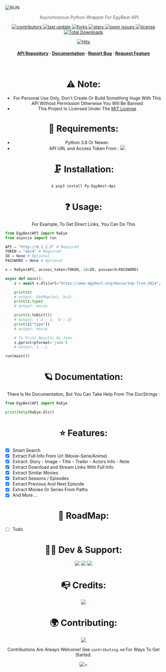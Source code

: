 ![RUN](https://telegra.ph/file/39890dfb899f4a943e626.jpg)

<div align="center">

> Asynchronous Python Wrapper For EgyBest-API.

<!-- Badges -->
<p>
  <a href="https://github.com/AmineSoukara/Py-EgyBest-Api/graphs/contributors">
    <img src="https://img.shields.io/github/contributors/aminesoukara/Py-EgyBest-Api" alt="contributors" />
  </a>
  <a href="">
    <img src="https://img.shields.io/github/last-commit/aminesoukara/Py-EgyBest-Api" alt="last update" />
  </a>
  <a href="https://github.com/AmineSoukara/Py-EgyBest-Api/network/members">
    <img src="https://img.shields.io/github/forks/aminesoukara/Py-EgyBest-Api" alt="forks" />
  </a>
  <a href="https://github.com/AmineSoukara/Py-EgyBest-Api/stargazers">
    <img src="https://img.shields.io/github/stars/aminesoukara/Py-EgyBest-Api" alt="stars" />
  </a>
  <a href="https://github.com/AmineSoukara/Py-EgyBest-Api/issues/">
    <img src="https://img.shields.io/github/issues/aminesoukara/Py-EgyBest-Api" alt="open issues" />
  </a>
  <a href="https://github.com/AmineSoukara/Py-EgyBest-Api/blob/main/LICENSE">
    <img src="https://img.shields.io/github/license/aminesoukara/Py-EgyBest-Api.svg" alt="license" />
  </a>
  <a href="https://pepy.tech/project/Py-EgyBest-Api">
    <img src="https://static.pepy.tech/personalized-badge/py-egyBest-api?period=total&units=none&left_color=grey&right_color=red&left_text=Total-Downloads" alt="Total Downloads" />
  </a>
</p>

[![Hits](https://hits.seeyoufarm.com/api/count/incr/badge.svg?url=https%3A%2F%2Fgithub.com%2FAmineSoukara%2FPy-EgyBest-API&count_bg=%23FF0000&title_bg=%23555555&icon=tinder.svg&icon_color=%23FF0000&title=Hits&edge_flat=false)](https://hits.seeyoufarm.com)


<h4>
    <a href="https://github.com/AmineSoukara/EgyBest-Api">API Repository</a>
  <span> · </span>
    <a href="https://github.com/AmineSoukara/Py-EgyBest-Api">Documentation</a>
  <span> · </span>
    <a href="https://github.com/AmineSoukara/Py-EgyBest-Api/issues/">Report Bug</a>
  <span> · </span>
    <a href="https://github.com/AmineSoukara/Py-EgyBest-Api/issues/">Request Feature</a>
  </h4>
</div>

<br />

<div align="center">

# ⚠️ Note:
- For Personal Use Only, Don't Create Or Build Something Huge With This API Without Permission Otherwise You Will Be Banned
- This Project Is Licensed Under The [MIT License](https://github.com/AmineSoukara/Py-EgyBest-Api/blob/main/LICENSE)

# 🔐 Requirements:

- Python 3.8 Or Newer.
- API URL and Access Token From :
<a href="https://t.me/EgyBestAPIBot"><img src="https://img.shields.io/badge/@EgyBestAPIBot-FFFF00?style=flat&logo=telegram&logoColor=white?logoWidth=100"></a>

# 🗜 Installation:

```sh
$ pip3 install Py-EgyBest-Api
```

# ❓ Usage:
For Example, To Get Direct Links, You Can Do This
<div align="left">

```py
from EgyBestAPI import RaEye
from asyncio import run

API = "http://0.1.2.3" # Required
TOKEN = "abcd" # Required 
ID = None # Optional 
PASSWORD = None # Optional

x = RaEye(API, access_token=TOKEN, id=ID, password=PASSWORD)

async def main():
    z = await x.dls(url="https://www.egybest.org/movie/top-five-2014", version=2)

    print(z)
    # output: DotMap(a=1, b=2)
    print(z.type)
    # output: movie

    print(z.toDict())
    # output: {'a': 1, 'b': 2}
    print(z["type"])
    # output: movie

    # To Print Results As Json
    z.pprint(pformat='json')
    # output: {...}

run(main())
```

<div align="center">

# 🪐 Documentation:
There Is No Documentation, But You Can Take Help From The DocStrings :

<div align="left">

```py
from EgyBestAPI import RaEye

print(help(RaEye.dls))
```

<div align="center">

# ⭐️ Features:
<div align="left">

* [x] Smart Search
* [x] Extract Full Info From Url (Movie-Serie/Anime)
* [x] Extract: Story - Image - Title - Trailer - Actors Info - Note
* [x] Extract Download and Stream Links With Full Info
* [x] Extract Similar Movies
* [x] Extract Seasons / Episodes
* [x] Extract Previous And Next Episode
* [x] Extract Movies Or Series From Paths
* [x] And More ...

<div align="center">

# 🧭 RoadMap:
<div align="left">

* [ ] Todo

<div align="center">

# 👨‍💻 Dev & Support:
<a href="https://bio.link/aminesoukara"><img src="https://img.shields.io/badge/@AmineSoukara-000000?style=flat&logo=messenger&logoColor=white?logoWidth=100"></a>
<a href="https://t.me/EgyBestBotSupport"><img src="https://img.shields.io/badge/Group-FF0000?style=flat&logo=telegram&logoColor=white?logoWidth=100"></a>
<a href="https://t.me/EgyBestBotOriginal"><img src="https://img.shields.io/badge/Channel-FF0000?style=flat&logo=telegram&logoColor=white?logoWidth=100"></a>

# 📭 Credits:
<a href="https://github.com/AmineSoukara/EgyBest-Api"><img src="https://img.shields.io/badge/@EgyBest–API-FE9A2E?style=flat&logo=github&logoColor=black"></a>

# 🌍 Contributing:

<a href="https://github.com/AmineSoukara/Py-EgyBest-Api/graphs/contributors">
  <img src="https://contrib.rocks/image?repo=aminesoukara/Py-EgyBest-Api" />
</a>

Contributions Are Always Welcome!
See `contributing.md` For Ways To Get Started.


![⭐️](https://telegra.ph/file/b132a131aabe2106bd335.gif)

